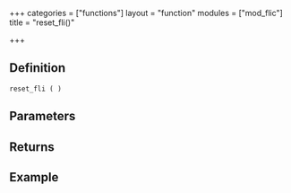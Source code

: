 +++
categories = ["functions"]
layout = "function"
modules = ["mod_flic"]
title = "reset_fli()"

+++

## Definition

    reset_fli ( )

## Parameters

## Returns

## Example
